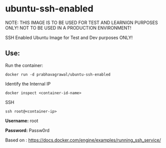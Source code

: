 # ubuntu-ssh-enabled

NOTE: THIS IMAGE IS TO BE USED FOR TEST AND LEARNIGN PURPOSES ONLY! NOT TO BE USED IN A PRODUCTION ENVIRONMENT!

SSH Enabled Ubuntu Image for Test and Dev purposes ONLY!

## Use:

Run the container:

```docker run -d prabhavagrawal/ubuntu-ssh-enabled```

Identify the Internal IP

```docker inspect <container-id-name>```

SSH

```ssh root@<container-ip>```

**Username:** root

**Password:** Passw0rd

Based on : https://docs.docker.com/engine/examples/running_ssh_service/
